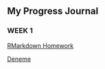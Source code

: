 ## My Progress Journal

### WEEK 1

[RMarkdown Homework](https://pjournal.github.io/mef03-OzgeBegde/RMarkdown_Homework.html)

[Deneme](RMarkdown_Homework.html)


